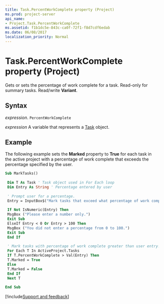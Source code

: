 ```yaml
---
title: Task.PercentWorkComplete property (Project)
ms.prod: project-server
api_name:
- Project.Task.PercentWorkComplete
ms.assetid: f1b1dc5e-843c-ca0f-72f1-f8d7cdf6edab
ms.date: 06/08/2017
localization_priority: Normal
---
```



# Task.PercentWorkComplete property (Project)

Gets or sets the percentage of work complete for a task. Read-only for summary tasks. Read/write  **Variant**.


## Syntax

_expression_. `PercentWorkComplete`

_expression_ A variable that represents a [Task](./Project.Task.md) object.


## Example

The following example sets the  **Marked** property to **True** for each task in the active project with a percentage of work complete that exceeds the percentage specified by the user.


```vb
Sub MarkTasks() 
 
 Dim T As Task ' Task object used in For Each loop 
 Dim Entry As String ' Percentage entered by user 
 
 ' Prompt user for a percentage. 
 Entry = InputBox$("Mark tasks that exceed what percentage of work complete? (0-100)") 
 
 If Not IsNumeric(Entry) Then 
 MsgBox ("Please enter a number only.") 
 Exit Sub 
 ElseIf Entry < 0 Or Entry > 100 Then 
 MsgBox ("You did not enter a percentage from 0 to 100.") 
 Exit Sub 
 End If 
 
 ' Mark tasks with percentage of work complete greater than user entry. 
 For Each T In ActiveProject.Tasks 
 If T.PercentWorkComplete > Val(Entry) Then 
 T.Marked = True 
 Else 
 T.Marked = False 
 End If 
 Next T 
 
End Sub
```

[!include[Support and feedback](~/includes/feedback-boilerplate.md)]